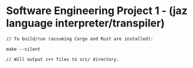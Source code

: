 # Software Engineering Project 1 - (jaz language interpreter/transpiler)

```
// To build/run (assuming Cargo and Rust are installed):

make --silent

// Will output c++ files to src/ directory.
```

